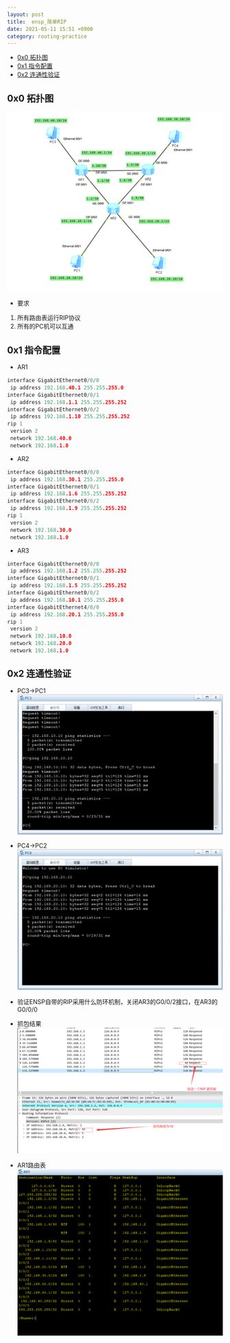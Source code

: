 ```yaml
---
layout: post
title:  ensp_简单RIP
date: 2021-05-11 15:51 +0900
category: routing-practice
---
```

<!-- TOC -->

- [0x0 拓扑图](#0x0-拓扑图)
- [0x1 指令配置](#0x1-指令配置)
- [0x2 连通性验证](#0x2-连通性验证)

<!-- /TOC -->
## 0x0 拓扑图
![](/images/20210511-1.png)
- 要求
1. 所有路由表运行RIP协议
2. 所有的PC机可以互通

## 0x1 指令配置
- AR1
```c
interface GigabitEthernet0/0/0
 ip address 192.168.40.1 255.255.255.0 
interface GigabitEthernet0/0/1
 ip address 192.168.1.1 255.255.255.252 
interface GigabitEthernet0/0/2
 ip address 192.168.1.10 255.255.255.252 
rip 1
 version 2
 network 192.168.40.0
 network 192.168.1.0
```

- AR2
```c
interface GigabitEthernet0/0/0
 ip address 192.168.30.1 255.255.255.0 
interface GigabitEthernet0/0/1
 ip address 192.168.1.6 255.255.255.252 
interface GigabitEthernet0/0/2
 ip address 192.168.1.9 255.255.255.252 
rip 1
 version 2
 network 192.168.30.0
 network 192.168.1.0
```

- AR3
```c
interface GigabitEthernet0/0/0
 ip address 192.168.1.2 255.255.255.252 
interface GigabitEthernet0/0/1
 ip address 192.168.1.5 255.255.255.252 
interface GigabitEthernet0/0/2
 ip address 192.168.10.1 255.255.255.0 
interface GigabitEthernet4/0/0
 ip address 192.168.20.1 255.255.255.0 
rip 1
 version 2
 network 192.168.10.0
 network 192.168.20.0
 network 192.168.1.0
```

## 0x2 连通性验证
- PC3->PC1
![](/images/20210511-2.png)
- PC4->PC2
![](/images/20210511-3.png)

- 验证ENSP自带的RIP采用什么防环机制，关闭AR3的G0/0/2接口，在AR3的G0/0/0
- 抓包结果
![](/images/20210511-4.png)
- AR1路由表
![](/images/20210511-5.png)